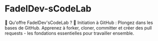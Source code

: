 # FadelDev-sCodeLab
🌟 Qu'offre FadelDev'sCodeLab ?  🤝 Initiation à GitHub : Plongez dans les bases de GitHub. Apprenez à forker, cloner, committer et créer des pull requests - les fondations essentielles pour travailler ensemble.
